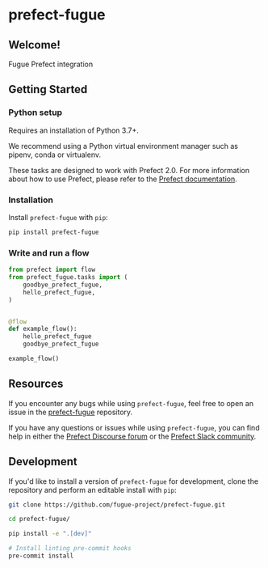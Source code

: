 # prefect-fugue

## Welcome!

Fugue Prefect integration

## Getting Started

### Python setup

Requires an installation of Python 3.7+.

We recommend using a Python virtual environment manager such as pipenv, conda or virtualenv.

These tasks are designed to work with Prefect 2.0. For more information about how to use Prefect, please refer to the [Prefect documentation](https://orion-docs.prefect.io/).

### Installation

Install `prefect-fugue` with `pip`:

```bash
pip install prefect-fugue
```

### Write and run a flow

```python
from prefect import flow
from prefect_fugue.tasks import (
    goodbye_prefect_fugue,
    hello_prefect_fugue,
)


@flow
def example_flow():
    hello_prefect_fugue
    goodbye_prefect_fugue

example_flow()
```

## Resources

If you encounter any bugs while using `prefect-fugue`, feel free to open an issue in the [prefect-fugue](https://github.com/fugue-project/prefect-fugue) repository.

If you have any questions or issues while using `prefect-fugue`, you can find help in either the [Prefect Discourse forum](https://discourse.prefect.io/) or the [Prefect Slack community](https://prefect.io/slack).

## Development

If you'd like to install a version of `prefect-fugue` for development, clone the repository and perform an editable install with `pip`:

```bash
git clone https://github.com/fugue-project/prefect-fugue.git

cd prefect-fugue/

pip install -e ".[dev]"

# Install linting pre-commit hooks
pre-commit install
```
